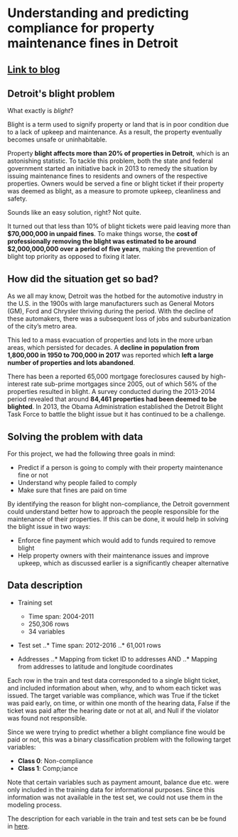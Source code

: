 # Understanding and predicting compliance for property maintenance fines in Detroit

## [Link to blog](http://thecraftofdata.com/2021/04/understanding-and-predicting-compliance-for-property-maintenance-fines-in-detroit)

## Detroit's blight problem

What exactly is *blight*?

Blight is a term used to signify property or land that is in poor condition due to a lack of upkeep and maintenance. As a result, the property eventually becomes unsafe or uninhabitable.

Property **blight affects more than 20% of properties in Detroit**, which is an astonishing statistic. To tackle this problem, both the state and federal government started an initiative back in 2013 to remedy the situation by issuing maintenance fines to residents and owners of the respective properties. Owners would be served a fine or blight ticket if their property was deemed as blight, as a measure to promote upkeep, cleanliness and safety.

Sounds like an easy solution, right? Not quite.

It turned out that less than 10% of blight tickets were paid leaving more than **$70,000,000 in unpaid fines**. To make things worse, the **cost of professionally removing the blight was estimated to be around $2,000,000,000 over a period of five years**, making the prevention of blight top priority as opposed to fixing it later.

## How did the situation get so bad?

As we all may know, Detroit was the hotbed for the automotive industry in the U.S. in the 1900s with large manufacturers such as General Motors (GM), Ford and Chrysler thriving during the period. With the decline of these automakers, there was a subsequent loss of jobs and suburbanization of the city’s metro area.

This led to a mass evacuation of properties and lots in the more urban areas, which persisted for decades. A **decline in population from 1,800,000 in 1950 to 700,000 in 2017** was reported which **left a large number of properties and lots abandoned**.

There has been a reported 65,000 mortgage foreclosures caused by high-interest rate sub-prime mortgages since 2005, out of which 56% of the properties resulted in blight. A survey conducted during the 2013-2014 period revealed that around **84,461 properties had been deemed to be blighted**. In 2013, the Obama Administration established the Detroit Blight Task Force to battle the blight issue but it has continued to be a challenge.

## Solving the problem with data

For this project, we had the following three goals in mind:

- Predict if a person is going to comply with their property maintenance fine or not
- Understand why people failed to comply
- Make sure that fines are paid on time

By identifying the reason for blight non-compliance, the Detroit government could understand better how to approach the people responsible for the maintenance of their properties. If this can be done, it would help in solving the blight issue in two ways:

- Enforce fine payment which would add to funds required to remove blight
- Help property owners with their maintenance issues and improve upkeep, which as discussed earlier is a significantly cheaper alternative

## Data description

* Training set
     * Time span: 2004-2011
     * 250,306 rows
     * 34 variables

* Test set
..* Time span: 2012-2016
..* 61,001 rows

* Addresses
..* Mapping from ticket ID to addresses AND
..* Mapping from addresses to latitude and longitude coordinates

Each row in the train and test data corresponded to a single blight ticket, and included information about when, why, and to whom each ticket was issued. The target variable was compliance, which was True if the ticket was paid early, on time, or within one month of the hearing data, False if the ticket was paid after the hearing date or not at all, and Null if the violator was found not responsible.

Since we were trying to predict whether a blight compliance fine would be paid or not, this was a binary classification problem with the following target variables:

* **Class 0**: Non-compliance
* **Class 1**: Comp;iance

Note that certain variables such as payment amount, balance due etc. were only included in the training data for informational purposes. Since this information was not available in the test set, we could not use them in the modeling process.

The description for each variable in the train and test sets can be be found in [here](https://github.com/saychelsea11/Predicting-Property-Maintenance-Fine-Payment/blob/master/Variables_description.txt).
